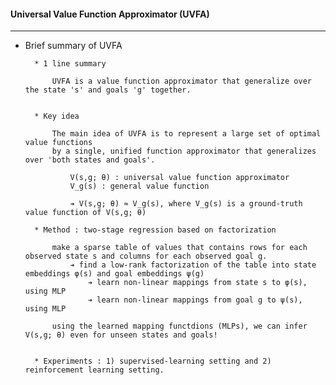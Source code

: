 #### Universal Value Function Approximator (UVFA)

---


- Brief summary of UVFA


        * 1 line summary

            UVFA is a value function approximator that generalize over the state 's' and goals 'g' together.


        * Key idea  

            The main idea of UVFA is to represent a large set of optimal value functions 
            by a single, unified function approximator that generalizes over 'both states and goals'.

                V(s,g; θ) : universal value function approximator 
                V_g(s) : general value function

                ➔ V(s,g; θ) ≈ V_g(s), where V_g(s) is a ground-truth value function of V(s,g; θ)

        * Method : two-stage regression based on factorization
            
            make a sparse table of values that contains rows for each observed state s and columns for each observed goal g.
                ➔ find a low-rank factorization of the table into state embeddings φ(s) and goal embeddings ψ(g)
                    ➔ learn non-linear mappings from state s to φ(s), using MLP 
                    ➔ learn non-linear mappings from goal g to ψ(s), using MLP

            using the learned mapping functdions (MLPs), we can infer V(s,g; θ) even for unseen states and goals!
        

        * Experiments : 1) supervised-learning setting and 2) reinforcement learning setting.

            